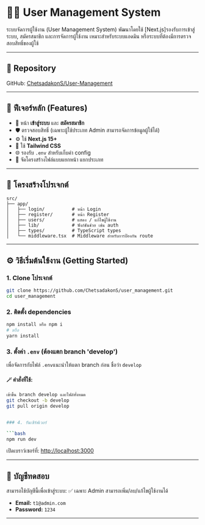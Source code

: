 # 🧑‍💼 User Management System

ระบบจัดการผู้ใช้งาน (User Management System) พัฒนาโดยใช้ [Next.js]รองรับการเข้าสู่ระบบ, สมัครสมาชิก และการจัดการผู้ใช้งาน เหมาะสำหรับระบบแอดมิน หรือระบบที่ต้องมีการตรวจสอบสิทธิ์ของผู้ใช้

---

## 🔗 Repository

GitHub: [ChetsadakonS/User-Management](https://github.com/ChetsadakonS/User-Management.git)

---

## 🚀 ฟีเจอร์หลัก (Features)

- 🔐 หน้า **เข้าสู่ระบบ** และ **สมัครสมาชิก**
- 🛡️ ตรวจสอบสิทธิ์ (เฉพาะผู้ใช้ประเภท Admin สามารถจัดการข้อมูลผู้ใช้ได้)
- ⚙️ ใช้ **Next.js 15+** 
- 🎨 ใช้ **Tailwind CSS**
- 🌐 รองรับ `.env` สำหรับเก็บค่า config
- 📂 จัดโครงสร้างไฟล์แบบแยกหน้า แยกประเภท

---

## 📁 โครงสร้างโปรเจกต์

```
src/
├── app/
│   ├── login/          # หน้า Login
│   ├── register/       # หน้า Register
│   ├── users/          # แสดง / แก้ไขผู้ใช้งาน
│   ├── lib/            # ฟังก์ชันช่วย เช่น auth
│   ├── types/          # TypeScript types
│   └── middleware.tsx  # Middleware สำหรับการป้องกัน route
```

---

## ⚙️ วิธีเริ่มต้นใช้งาน (Getting Started)

### 1. Clone โปรเจกต์

```bash
git clone https://github.com/ChetsadakonS/user_management.git
cd user_management
```

### 2. ติดตั้ง dependencies

```bash
npm install หรือ npm i
# หรือ
yarn install
```

### 3. ตั้งค่า `.env` (ต้องแตก branch 'develop')

เพื่อจัดการกับไฟล์ `.env`แนะนำให้แตก branch ก่อน ชื่อว่า `develop`

#### 🪄 คำสั่งที่ใช้:

```bash
เข้าขึ้น branch develop และไฟล์ทั้งหมด
git checkout -b develop
git pull origin develop


### 4. รันเซิร์ฟเวอร์

```bash
npm run dev
```

เปิดเบราว์เซอร์ที่: [http://localhost:3000](http://localhost:3000)

---

## 🧪 บัญชีทดสอบ

สามารถใช้บัญชีนี้เพื่อเข้าสู่ระบบ:
✅ เฉพาะ Admin สามารถเพิ่ม/ลบ/แก้ไขผู้ใช้งานได้
- **Email:** `t1@admin.com`
- **Password:** `1234`


---


